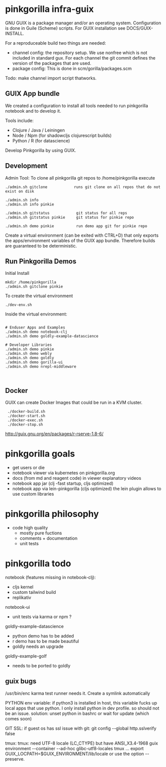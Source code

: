 # pinkgorilla infra-guix

GNU GUIX is a package manager and/or an operating system.
Configuration is done in Guile (Scheme) scripts.
For GUIX installation see DOCS/GUIX-INSTALL.

For a reproduceable build two things are needed:
- channel config: the repository setup. We use nonfree which is
not included in standard gux. For each channel the git commit 
defines the version of the packages that are used.
- package config: This is done in scm/gorilla/packages.scm
  
Todo: make channel import script thatworks.

## GUIX App bundle

We created a configuration to install all tools needed to 
run pinkgorilla notebook and to develop it.

Tools include:
- Clojure / Java / Leiningen 
- Node / Npm (for shadowcljs clojurescript builds)
- Python / R (for datascience)

Develop Pinkgorilla by using GUIX.

## Development

Admin Tool: To clone all pinkgorilla git repos to /home/pinkgorilla execute

```
./admin.sh gitclone            runs git clone on all repos that do not exist on disk

./admin.sh info 
./admin.sh info pinkie

./admin.sh gitstatus            git status for all reps
./admin.sh gitstatus pinkie     git status for pinkie repo

./admin.sh demo pinkie          run demo app git for pinkie repo
```

Create a virtual environment (can be exited with CTRL+D)
that only exports the apps/environment variables of the GUIX app bundle.
Therefore builds are guaranteed to be deterministic.

## Run Pinkgorilla Demos

Initial Install
```
mkdir /home/pinkgorilla
./admin.sh gitclone pinkie
```

To create the virtual environment
```
./dev-env.sh 

```

Inside the virtual environment:
```

# Enduser Apps and Examples
./admin.sh demo notebook-clj  
./admin.sh demo goldly-example-datascience 

# Developer Libraries
./admin.sh demo pinkie
./admin.sh demo webly
./admin.sh demo goldly
./admin.sh demo gorilla-ui
./admin.sh demo nrepl-middleware
          
          
```




## Docker 

GUIX can create Docker Images that could be run in a KVM cluster.

```
 ./docker-build.sh
 ./docker-start.sh
 ./docker-exec.sh
 ./docker-stop.sh
```

http://guix.gnu.org/en/packages/r-rserve-1.8-6/

# pinkgorilla goals

- get users or die
- notebook viewer via kubernetes on pinkgorilla.org
- docs (from md and reagent code) in viewer
  explanatory videos   
- notebook app jar (clj -fast startup, cljs optimized)  
- notebook app via lein-pinkgorilla (cljs optimized)
  the lein plugin allows to use custom libraries 

# pinkgorilla philosophy

- code high quality 
  - mostly pure fuctions
  - comments + documentation
  - unit tests 


# pinkgorilla todo

notebook (features missing in notebook-clj):
- cljs kernel
- custom tailwind build
- replikativ

notebook-ui
- unit tests via karma or npm ?


goldly-example-datascience
- python demo has to be added
- r demo has to be made beautiful
- goldly needs an upgrade

goldly-example-golf
- needs to be ported to goldly

## guix bugs

/usr/bin/enc  karma test runner needs it. Create a symlink automatically

PYTHON env variable: if python3 is installed in host, this variable
fucks up local apps that use python. I only install python in dev 
profile. so should not be an issue. solution: unset python in bashrc
or wait for update (which comes soon)


GIT SSL: if guest os has ssl issue with git:
git config --global http.sslverify false


tmux:
tmux: need UTF-8 locale (LC_CTYPE) but have ANSI_X3.4-1968
guix environment --container --ad-hoc glibc-utf8-locales tmux …
export GUIX_LOCPATH=$GUIX_ENVIRONMENT/lib/locale
or use the option --preserve.